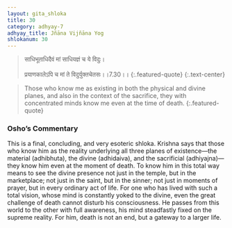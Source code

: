```yaml
---
layout: gita_shloka
title: 30
category: adhyay-7
adhyay_title: Jñāna Vijñāna Yog
shlokanum: 30
---
```


> साधिभूताधिदैवं मां साधियज्ञं च ये विदुः।<br><br>प्रयाणकालेऽपि च मां ते विदुर्युक्तचेतसः।।7.30।।
{:.featured-quote}
{:.text-center}

> Those who know me as existing in both the physical and divine planes, and also in the context of the sacrifice, they with concentrated minds know me even at the time of death.
{:.featured-quote}

### Osho’s Commentary
This is a final, concluding, and very esoteric shloka. Krishna says that those who know him as the reality underlying all three planes of existence—the material (adhibhuta), the divine (adhidaiva), and the sacrificial (adhiyajna)—they know him even at the moment of death.
To know him in this total way means to see the divine presence not just in the temple, but in the marketplace; not just in the saint, but in the sinner; not just in moments of prayer, but in every ordinary act of life.
For one who has lived with such a total vision, whose mind is constantly yoked to the divine, even the great challenge of death cannot disturb his consciousness. He passes from this world to the other with full awareness, his mind steadfastly fixed on the supreme reality. For him, death is not an end, but a gateway to a larger life.
